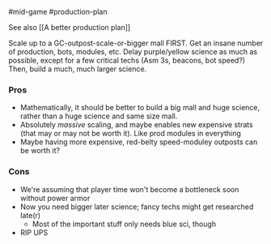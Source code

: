 #mid-game #production-plan 

See also [[A better production plan]]

Scale up to a GC-outpost-scale-or-bigger mall FIRST. Get an insane number of production, bots, modules, etc.
Delay purple/yellow science as much as possible, except for a few critical techs (Asm 3s, beacons, bot speed?)
Then, build a much, much larger science.

### Pros

- Mathematically, it should be better to build a big mall and huge science, rather than a huge science and same size mall.
- Absolutely _massive_ scaling, and maybe enables new expensive strats (that may or may not be worth it). Like prod modules in everything
- Maybe having more expensive, red-belty speed-moduley outposts can be worth it?

### Cons

- We're assuming that player time won't become a bottleneck soon without power armor
- Now you need bigger later science; fancy techs might get researched late(r)
	- Most of the important stuff only needs blue sci, though
- RIP UPS
